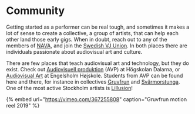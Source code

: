 # Community

Getting started as a performer can be real tough, and sometimes it makes a lot of sense to create a collective, a group of artists, that can help each other land those early gigs. When in doubt, reach out to any of the members of [NAVA](https://nava.community/), and join the [Swedish VJ Union](https://www.facebook.com/groups/swedishvjunion/). In both places there are individuals passionate about audiovisual art and culture.

There are few places that teach audiovisual art and technology, but they do exist. Check out [Audiovisuell produktion](https://www.du.se/sv/Utbildning/Program/audiovisuell-produktion---kandidatprogram/) \(AVP\) at Högskolan Dalarna, or [Audiovisual Art](https://www.engelsholm.dk/en/audiovisual-art-and-vjing) at Engelsholm Højskole. Students from AVP can be found here and there, for instance in collectives [Gruvfrun](https://gruvfrun.se/) and [Svärmorstunga](https://www.facebook.com/svarmorstungor/). One of the most active Stockholm artists is [Lillusion](https://lillusion.squarespace.com/)!

{% embed url="https://vimeo.com/367255808" caption="Gruvfrun motion reel 2019" %}





